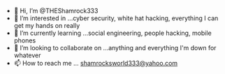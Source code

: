 - 👋 Hi, I’m @THEShamrock333
- 👀 I’m interested in ...cyber security, white hat hacking, everything I can get my hands on really
- 🌱 I’m currently learning ...social engineering, people hacking, mobile phones
- 💞️ I’m looking to collaborate on ...anything and everything I'm down for whatever
- 📫 How to reach me ... shamrocksworld333@yahoo.com

<!---
THEShamrock333/THEShamrock333 is a ✨ special ✨ repository because its `README.md` (this file) appears on your GitHub profile.
You can click the Preview link to take a look at your changes.
--->
